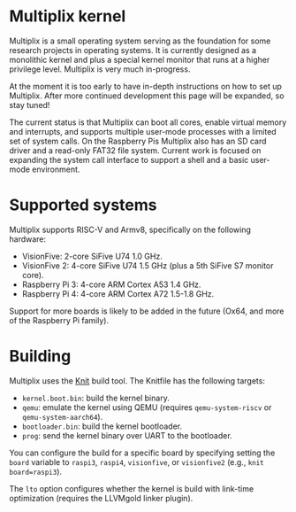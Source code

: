 # Multiplix kernel

Multiplix is a small operating system serving as the foundation for some
research projects in operating systems. It is currently designed as a
monolithic kernel and plus a special kernel monitor that runs at a higher
privilege level. Multiplix is very much in-progress.

At the moment it is too early to have in-depth instructions on how to set up
Multiplix. After more continued development this page will be expanded, so stay
tuned!

The current status is that Multiplix can boot all cores, enable virtual memory
and interrupts, and supports multiple user-mode processes with a limited set of
system calls. On the Raspberry Pis Multiplix also has an SD card driver and a
read-only FAT32 file system. Current work is focused on expanding the system
call interface to support a shell and a basic user-mode environment.

# Supported systems

Multiplix supports RISC-V and Armv8, specifically on the following hardware:

* VisionFive: 2-core SiFive U74 1.0 GHz.
* VisionFive 2: 4-core SiFive U74 1.5 GHz (plus a 5th SiFive S7 monitor core).
* Raspberry Pi 3: 4-core ARM Cortex A53 1.4 GHz.
* Raspberry Pi 4: 4-core ARM Cortex A72 1.5-1.8 GHz.

Support for more boards is likely to be added in the future (Ox64, and more of
the Raspberry Pi family).

# Building

Multiplix uses the [Knit](https://github.com/zyedidia/knit) build tool. The
Knitfile has the following targets:

* `kernel.boot.bin`: build the kernel binary.
* `qemu`: emulate the kernel using QEMU (requires `qemu-system-riscv` or
  `qemu-system-aarch64`).
* `bootloader.bin`: build the kernel bootloader.
* `prog`: send the kernel binary over UART to the bootloader.

You can configure the build for a specific board by specifying setting the
`board` variable to `raspi3`, `raspi4`, `visionfive`, or `visionfive2` (e.g.,
`knit board=raspi3`).

The `lto` option configures whether the kernel is build with link-time
optimization (requires the LLVMgold linker plugin).
